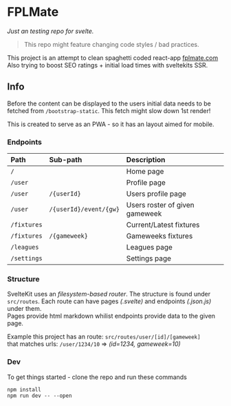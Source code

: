 # FPLMate
*Just an testing repo for svelte.*  
> This repo might feature changing code styles / bad practices.  

This project is an attempt to clean spaghetti coded react-app [fplmate.com](https://fplmate.com/)  
Also trying to boost SEO ratings + initial load times with sveltekits SSR.


## Info

Before the content can be displayed to the users initial data needs to be  
fetched from `/bootstrap-static`. This fetch might slow down 1st render!

This is created to serve as an PWA - so it has an layout aimed for mobile.

### Endpoints

| Path | Sub-path     | Description                |
| :-------- | :------- | :------------------------- |
| `/` |  | Home page |
| `/user` |  | Profile page |
| `/user` | `/{userId}` | Users profile page |
| `/user` | `/{userId}/event/{gw}` | Users roster of given gameweek |
| `/fixtures` |  | Current/Latest fixtures |
| `/fixtures` | `/{gameweek}` | Gameweeks fixtures |
| `/leagues` |  | Leagues page |
| `/settings` |  | Settings page |

### Structure
SvelteKit uses an _filesystem-based router_. The structure is found under `src/routes`. Each route can have pages _(.svelte)_ and endpoints _(.json.js)_ under them.  
Pages provide html markdown whilist endpoints provide data to the given page.  

Example this project has an route: `src/routes/user/[id]/[gameweek]`  
that matches urls: `/user/1234/10` => _(id=1234, gameweek=10)_

### Dev
To get things started - clone the repo and run these commands
```
npm install
npm run dev -- --open
```